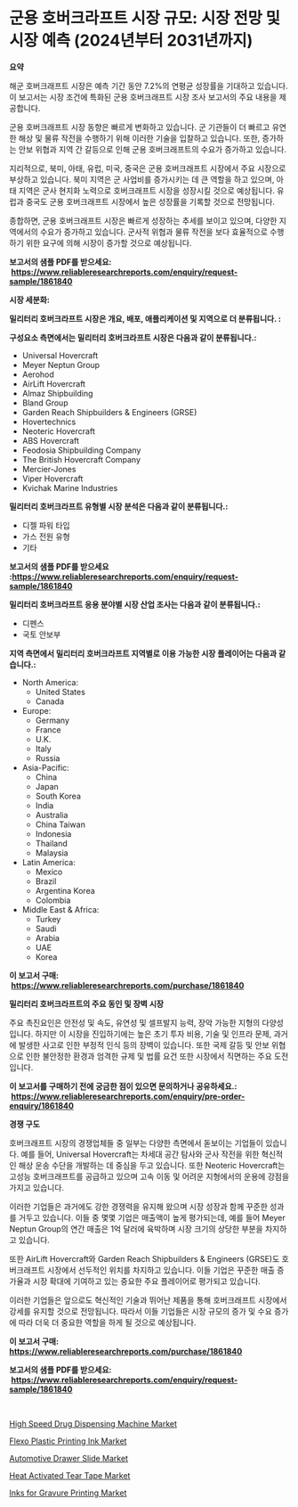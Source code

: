 <p><h1>군용 호버크라프트 시장 규모: 시장 전망 및 시장 예측 (2024년부터 2031년까지)</h1></p><p><strong>요약</strong></p>
<p><p>해군 호버크래프트 시장은 예측 기간 동안 7.2%의 연평균 성장률을 기대하고 있습니다. 이 보고서는 시장 조건에 특화된 군용 호버크래프트 시장 조사 보고서의 주요 내용을 제공합니다.</p><p>군용 호버크래프트 시장 동향은 빠르게 변화하고 있습니다. 군 기관들이 더 빠르고 유연한 해상 및 물류 작전을 수행하기 위해 이러한 기술을 입찰하고 있습니다. 또한, 증가하는 안보 위협과 지역 간 갈등으로 인해 군용 호버크래프트의 수요가 증가하고 있습니다.</p><p>지리적으로, 북미, 아태, 유럽, 미국, 중국은 군용 호버크래프트 시장에서 주요 시장으로 부상하고 있습니다. 북미 지역은 군 사업비를 증가시키는 데 큰 역할을 하고 있으며, 아태 지역은 군사 현지화 노력으로 호버크래프트 시장을 성장시킬 것으로 예상됩니다. 유럽과 중국도 군용 호버크래프트 시장에서 높은 성장률을 기록할 것으로 전망됩니다.</p><p>종합하면, 군용 호버크래프트 시장은 빠르게 성장하는 추세를 보이고 있으며, 다양한 지역에서의 수요가 증가하고 있습니다. 군사적 위협과 물류 작전을 보다 효율적으로 수행하기 위한 요구에 의해 시장이 증가할 것으로 예상됩니다.</p></p>
<p><strong>보고서의 샘플 PDF를 받으세요: &nbsp;<a href="https://www.reliableresearchreports.com/enquiry/request-sample/1861840">https://www.reliableresearchreports.com/enquiry/request-sample/1861840</a></strong></p>
<p><strong>시장 세분화:</strong></p>
<p><strong> 밀리터리 호버크라프트 시장은 개요, 배포, 애플리케이션 및 지역으로 더 분류됩니다. :</strong></p>
<p><strong>구성요소 측면에서는 밀리터리 호버크라프트 시장은 다음과 같이 분류됩니다.:</strong></p>
<p><ul><li>Universal Hovercraft</li><li>Meyer Neptun Group</li><li>Aerohod</li><li>AirLift Hovercraft</li><li>Almaz Shipbuilding</li><li>Bland Group</li><li>Garden Reach Shipbuilders & Engineers (GRSE)</li><li>Hovertechnics</li><li>Neoteric Hovercraft</li><li>ABS Hovercraft</li><li>Feodosia Shipbuilding Company</li><li>The British Hovercraft Company</li><li>Mercier-Jones</li><li>Viper Hovercraft</li><li>Kvichak Marine Industries</li></ul></p>
<p><strong> 밀리터리 호버크라프트 유형별 시장 분석은 다음과 같이 분류됩니다.:</strong></p>
<p><ul><li>디젤 파워 타입</li><li>가스 전원 유형</li><li>기타</li></ul></p>
<p><strong>보고서의 샘플 PDF를 받으세요 :<a href="https://www.reliableresearchreports.com/enquiry/request-sample/1861840">https://www.reliableresearchreports.com/enquiry/request-sample/1861840</a></strong></p>
<p><strong> 밀리터리 호버크라프트 응용 분야별 시장 산업 조사는 다음과 같이 분류됩니다.:</strong></p>
<p><ul><li>디펜스</li><li>국토 안보부</li></ul></p>
<p><strong>지역 측면에서 밀리터리 호버크라프트 지역별로 이용 가능한 시장 플레이어는 다음과 같습니다.:</strong></p>
<p><ul>
    <li>
        North America:
        <ul>
            <li>United States</li>
            <li>Canada</li>
        </ul>
    </li>
    <li>
        Europe:
        <ul>
            <li>Germany</li>
            <li>France</li>
            <li>U.K.</li>
            <li>Italy</li>
            <li>Russia</li>
        </ul>
    </li>
    <li>
        Asia-Pacific:
        <ul>
            <li>China</li>
            <li>Japan</li>
            <li>South Korea</li>
            <li>India</li>
            <li>Australia</li>
            <li>China Taiwan</li>
            <li>Indonesia</li>
            <li>Thailand</li>
            <li>Malaysia</li>
        </ul>
    </li>
    <li>
        Latin America:
        <ul>
            <li>Mexico</li>
            <li>Brazil</li>
            <li>Argentina Korea</li>
            <li>Colombia</li>
        </ul>
    </li>
    <li>
        Middle East & Africa:
        <ul>
            <li>Turkey</li>
            <li>Saudi</li>
            <li>Arabia</li>
            <li>UAE</li>
            <li>Korea</li>
        </ul>
    </li>
    </ul></p>
<p><strong>이 보고서 구매: &nbsp;<a href="https://www.reliableresearchreports.com/purchase/1861840">https://www.reliableresearchreports.com/purchase/1861840</a></strong></p>
<p><strong>밀리터리 호버크라프트의 주요 동인 및 장벽 시장</strong></p>
<p><p>주요 촉진요인은 안전성 및 속도, 유연성 및 셀프발지 능력, 장악 가능한 지형의 다양성입니다. 하지만 이 시장을 진입하기에는 높은 초기 투자 비용, 기술 및 인프라 문제, 과거에 발생한 사고로 인한 부정적 인식 등의 장벽이 있습니다. 또한 국제 갈등 및 안보 위협으로 인한 불안정한 환경과 엄격한 규제 및 법률 요건 또한 시장에서 직면하는 주요 도전입니다.</p></p>
<p><strong>이 보고서를 구매하기 전에 궁금한 점이 있으면 문의하거나 공유하세요.: &nbsp;<a href="https://www.reliableresearchreports.com/enquiry/pre-order-enquiry/1861840">https://www.reliableresearchreports.com/enquiry/pre-order-enquiry/1861840</a></strong></p>
<p><strong>경쟁 구도</strong></p>
<p><p>호버크래프트 시장의 경쟁업체들 중 일부는 다양한 측면에서 돋보이는 기업들이 있습니다. 예를 들어, Universal Hovercraft는 차세대 공간 탐사와 군사 작전을 위한 혁신적인 해상 운송 수단을 개발하는 데 중심을 두고 있습니다. 또한 Neoteric Hovercraft는 고성능 호버크래프트를 공급하고 있으며 고속 이동 및 어려운 지형에서의 운용에 강점을 가지고 있습니다.</p><p>이러한 기업들은 과거에도 강한 경쟁력을 유지해 왔으며 시장 성장과 함께 꾸준한 성과를 거두고 있습니다. 이들 중 몇몇 기업은 매출액이 높게 평가되는데, 예를 들어 Meyer Neptun Group의 연간 매출은 1억 달러에 육박하며 시장 크기의 상당한 부분을 차지하고 있습니다.</p><p>또한 AirLift Hovercraft와 Garden Reach Shipbuilders & Engineers (GRSE)도 호버크래프트 시장에서 선두적인 위치를 차지하고 있습니다. 이들 기업은 꾸준한 매출 증가율과 시장 확대에 기여하고 있는 중요한 주요 플레이어로 평가되고 있습니다.</p><p>이러한 기업들은 앞으로도 혁신적인 기술과 뛰어난 제품을 통해 호버크래프트 시장에서 강세를 유지할 것으로 전망됩니다. 따라서 이들 기업들은 시장 규모의 증가 및 수요 증가에 따라 더욱 더 중요한 역할을 하게 될 것으로 예상됩니다.</p></p>
<p><strong>이 보고서 구매: &nbsp; <a href="https://www.reliableresearchreports.com/purchase/1861840">https://www.reliableresearchreports.com/purchase/1861840</a></strong></p>
<p><strong>보고서의 샘플 PDF를 받으세요: &nbsp;<a href="https://www.reliableresearchreports.com/enquiry/request-sample/1861840">https://www.reliableresearchreports.com/enquiry/request-sample/1861840</a></strong><strong></strong></p>
<p>&nbsp;</p>
<p><p><a href="https://issuu.com/reportprime-2/docs/high-speed-drug-dispensing-machine-market-size-203">High Speed Drug Dispensing Machine Market</a></p><p><a href="https://view.publitas.com/reportprime-1/flexo-plastic-printing-ink-market-provides-a-comprehensive-analysis-including-a-macro-overview-of-the-market-as-well-as-micro-details-such-as-market-size-and-competitive-landscape/">Flexo Plastic Printing Ink Market</a></p><p><a href="https://sulfuric-clavicle-d39.notion.site/Automotive-Drawer-Slide-Market-Share-Market-New-Trends-Analysis-Report-By-Type-By-Application-By-d01d2257b700445080849c4c89432bc2">Automotive Drawer Slide Market</a></p><p><a href="https://automatic-knee-4c7.notion.site/Heat-Activated-Tear-Tape-Market-Size-Market-Share-and-Global-Market-Analysis-Report-2024-2031-3ebdb8f8ac9f4db1ab336d697f2a39d7">Heat Activated Tear Tape Market</a></p><p><a href="https://view.publitas.com/reportprime-1/inks-for-gravure-printing-market-size-growing-and-forecasted-for-period-from-2023-2030-and-provides-complete-market-analysis-of-this-market/">Inks for Gravure Printing Market</a></p></p>